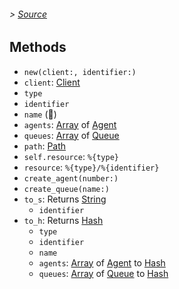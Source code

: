 ###### > [Source](/lib/ovh-telecom-control/line.rb)

## Methods

- `new(client:, identifier:)`
- `client`: [Client]
- `type`
- `identifier`
- `name` (____)
- `agents`: [Array] of [Agent]
- `queues`: [Array] of [Queue]
- `path`: [Path]
- `self.resource`: `%{type}`
- `resource`: `%{type}/%{identifier}`
- `create_agent(number:)`
- `create_queue(name:)`
- `to_s`: Returns [String]
  - `identifier`
- `to_h`: Returns [Hash]
  - `type`
  - `identifier`
  - `name`
  - `agents`: [Array] of [Agent] to [Hash]
  - `queues`: [Array] of [Queue] to [Hash]

[Client]: ovh-telecom-control/client.md
[Agent]: ovh-telecom-control/agent.md
[Queue]: ovh-telecom-control/queue.md
[String]: https://ruby-doc.org/core/String.html
[Array]: https://ruby-doc.org/core/Array.html
[Hash]: https://ruby-doc.org/core/Hash.html
[Path]: https://ruby-doc.org/stdlib/libdoc/pathname/rdoc/Pathname.html
